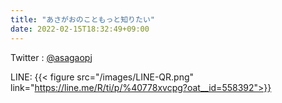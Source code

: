 ```yaml
---
title: "あさがおのこともっと知りたい"
date: 2022-02-15T18:32:49+09:00
---
```

Twitter : [@asagaopj](https://mobile.twitter.com/asagaopj)

LINE:
{{< figure src="/images/LINE-QR.png" link="https://line.me/R/ti/p/%40778xvcpg?oat__id=558392">}}
